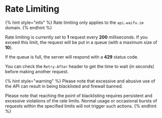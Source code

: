 # Rate Limiting

{% hint style="info" %}
Rate limiting only applies to the `api.waifu.im` domain.
{% endhint %}

Rate limiting is currently set to **1** request every **200** milliseconds. If you exceed this limit, the request will be put in a queue (with a maximum size of **10**).

If the queue is full, the server will respond with a **429** status code.

You can check the `Retry-After` header to get the time to wait (in seconds) before making another request.

{% hint style="warning" %}
Please note that excessive and abusive use of the API can result in being blacklisted and firewall banned.

Please note that reaching the point of blacklisting requires persistent and excessive violations of the rate limits. Normal usage or occasional bursts of requests within the specified limits will not trigger such actions.
{% endhint %}
